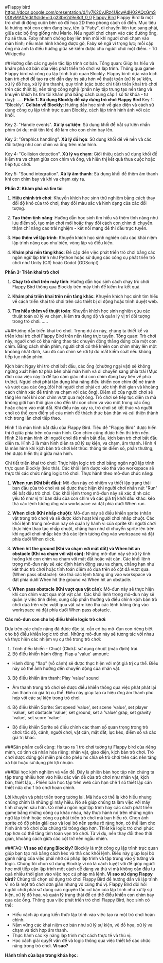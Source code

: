 #Flappy bird https://docs.google.com/presentation/d/1y7K20vJRz4UjcwAdH02AQcGmS0OtvMA0/edit#slide=id.g23be2d9e8df_0_0
[Flappy Bird](https://studio.code.org/projects/flappy/MFA9GZaYFAOm-R5H8g9aYl7o9A-X9LikRme8BzUunZM)
Flappy Bird là một trò chơi di động cuộn bên có đồ họa 2D theo phong cách cổ điển. Mục tiêu là hướng một con chim đang bay, tên là "Faby", di chuyển liên tục sang phải, giữa các bộ ống giống như Mario. Nếu người chơi chạm vào các đường ống, họ sẽ thua. Faby nhanh chóng bay lên trên mỗi khi người chơi chạm vào màn hình; nếu màn hình không được gõ, Faby sẽ ngã vì trọng lực; mỗi cặp ống mà anh ta điều hướng giữa sẽ kiếm được cho người chơi một điểm. - Từ Wikipedia


##Hướng dẫn các nguyên tắc lập trình cơ bản.
Tổng quan: 
Giúp hs hiểu và khám phá cơ bản của việc phát triển trò chơi và lập trình. Thông qua game Flappy bird và công cụ lập trình trực quan Blockly. 
Flappy bird: dựa vào kịch bản trò chơi để tạo ra chỉ dẫn dạy hs sâu hơn về thuật toán (xử lý sự kiện, xử lý đồ họa, xử lý âm thanh), quy trình (các bước chi tiết) triển khai trò chơi trên các thiết bị, nền tảng công nghệ (phần này tập trung tạo nền tảng và khuyến khích hs tìm tòi khám phá bằng cách cung cấp 1 số từ khóa - tư duy): 
.....
**Phần 1: Sử dụng Blockly để xây dựng trò chơi Flappy Bird**
Key 1: "Blockly". **Cơ bản về Blockly**: Hướng dẫn học sinh về giao diện và cách sử dụng công cụ lập trình trực quan Blockly, cách lập trình hình ảnh với các khối.

Key 2: "Handle events". **Xử lý sự kiện**: Sử dụng khối để bắt sự kiện nhấn phím (ví dụ: mũi tên lên) để làm cho con chim bay lên.

Key 3: "Graphics handling". **Xử lý đồ họa**: Sử dụng khối để vẽ nền và các đối tượng như con chim và ống trên màn hình.

Key 4: "Collision detection". **Xử lý va chạm**: Giới thiệu cách sử dụng khối để kiểm tra va chạm giữa con chim và ống, và hiển thị kết quả thua cuộc hoặc tiếp tục chơi.

Key 5: "Sound integration". **Xử lý âm thanh**: Sử dụng khối để thêm âm thanh khi con chim bay và khi va chạm xảy ra.

**Phần 2: Khám phá và tìm tòi**
1. **Hiệu chỉnh trò chơi**: Khuyến khích học sinh thử nghiệm bằng cách thay đổi độ khó của trò chơi, thay đổi màu sắc và hình dạng của các đối tượng.

2. **Tạo thêm tính năng**: Hướng dẫn học sinh tìm hiểu và thêm tính năng như lưu điểm số, tạo màn chơi mới hoặc thay đổi cách con chim di chuyển. thậm chí nâng cao trải nghiệm -  kết nối mạng để thi đấu trực tuyến.

3. **Học thêm về lập trình**: Khuyến khích học sinh nghiên cứu các khái niệm lập trình nâng cao như biến, vòng lặp và điều kiện.

4. **Khám phá nền tảng khác**: Đề cập đến việc phát triển trò chơi bằng các ngôn ngữ lập trình như Python hoặc sử dụng các công cụ phát triển trò chơi như Unity (C#) hoặc Godot (GDScript)

**Phần 3: Triển khai trò chơi**
1. **Chạy trò chơi trên máy tính**: Hướng dẫn học sinh cách chạy trò chơi Flappy Bird thông qua Blockly trên máy tính để kiểm tra kết quả.

2. **Khám phá triển khai trên nền tảng khác**: Khuyến khích học sinh tìm hiểu về cách triển khai trò chơi trên các thiết bị di động hoặc trình duyệt web.

3. **Tìm hiểu thêm về thuật toán**: Khuyến khích học sinh nghiên cứu các thuật toán xử lý va chạm, kiểm tra đụng độ và quản lý vị trí đối tượng trong trò chơi.
.....

###Hướng dẫn triển khai trò chơi.
Trong dự án này, chúng ta thiết kế và triển khai trò chơi Flappy Bird trên nền tảng trực tuyến.
Tổng quan:
Trò chơi này, người chơi có khả năng thao tác chuyển động thẳng đứng của một con chim. Bằng cách nhấn phím, người chơi có thể khiến con chim nhảy lên một khoảng nhất định, sau đó con chim sẽ rơi tự do mất kiểm soát nếu không tiếp tục nhấn phím.

Kịch bản: 
Ngay khi trò chơi bắt đầu, các ống (chướng ngại vật) sẽ không ngừng xuất hiện từ phía bên phải màn hình và di chuyển sang phía trái (Mục đích của việc này là để tạo cảm giác như con chim đang bay tiến về phía trước).
Người chơi phải tận dụng khả năng điều khiển con chim để né tránh và vượt qua các ống.(đòi hỏi người chơi phải có ước tính thời gian và khoảng cách chính xác để tránh va chạm với các ống). Điểm số của người chơi sẽ tăng lên mỗi khi con chim vượt qua một ống.
Trò chơi sẽ tiếp tục diễn ra mà không giới hạn thời gian cho đến khi con chim va vào một trong các ống hoặc chạm vào mặt đất. Khi điều này xảy ra, trò chơi sẽ kết thúc và người chơi có thể xem điểm số của mình để thách thức bản thân và cải thiện thành tích trong lần chơi tiếp theo.

Hình 1 là màn hình bắt đầu của Flappy Bird. Tiêu đề "Flappy Bird" được hiển thị ở giữa
phía trên của màn hình. Con chim cũng được hiển thị trên nền.
Hình 2 là màn hình khi người chơi đã nhấn bắt đầu, kịch bản trò chơi bắt đầu diễn ra.
Hình 3 là màn hình diễn ra xử lý sự kiện, va chạm, âm thanh.
Hình 4 là màn hình khi kịch bản trò chơi kết thúc: thông tin điểm số, phần thưởng, tên được hiển thị ở giữa màn hình.

Chi tiết triển khai trò chơi:
Thực hiện logic trò chơi bằng ngôn ngữ lập trình trực quan Blockly (kéo thả). Các khối lệnh được kéo thả vào workspace sẽ thực thi các chức năng logic trò chơi. 
Thực hành theo mô-đun chức năng:
1. **When run (Khi bắt đầu):**
   Mô-đun này có nhiệm vụ thiết lập trạng thái ban đầu của trò chơi và sẽ được thực hiện khi người chơi nhấn nút "Run" để bắt đầu trò chơi. Các khối lệnh trong mô-đun này sẽ xác định các yếu tố như vị trí ban đầu của con chim và các giá trị khởi đầu khác: kéo thả các lệnh tương ứng vào workspace và đặt phía dưới When run.

2. **When click (Khi nhấp chuột):**
   Mô-đun này sẽ điều khiển sprite (nhân vật trong trò chơi) và sẽ được kích hoạt khi người chơi nhấp chuột. Các khối lệnh trong mô-đun này sẽ quản lý hành vi của sprite khi người chơi thực hiện thao tác nhấp chuột, chẳng hạn như di chuyển sprite lên trên khi người chơi nhấp: kéo thả các lệnh tương ứng vào workspace và đặt phía dưới When click.

3. **When hit the ground (Khi va chạm với mặt đất) và When hit an obstacle (Khi va chạm với vật cản):**
   Những mô-đun này sẽ xử lý tình huống khi con chim va chạm với mặt đất hoặc vật cản. Các khối lệnh trong mô-đun này sẽ xác định hành động sau va chạm, chẳng hạn như kết thúc trò chơi hoặc tính toán điểm số dựa trên số cột đã vượt qua.(When pass obstacle): kéo thả các lệnh tương ứng vào workspace và đặt phía dưới When hit the ground và When hit an obstacle.

4. **When pass obstacle (Khi vượt qua vật cản):**
   Mô-đun này sẽ thực hiện khi con chim vượt qua một vật cản. Các khối lệnh trong mô-đun này sẽ quản lý việc tính điểm, cung cấp phần thưởng và điều chỉnh kịch bản trò chơi dựa trên việc vượt qua vật cản: kéo thả các lệnh tương ứng vào workspace và đặt phía dưới When pass obstacle.


**Các mô-đun con cho bộ điều khiển logic trò chơi:**

Dựa trên các chức năng đã được đặc tả, cần có ba mô-đun con riêng biệt cho bộ điều khiển logic trò chơi. Những mô-đun này sẽ tương tác với nhau và thực hiện các nhiệm vụ cụ thể trong trò chơi:
1. Trình điều khiển - Chuột (Click): sử dụng chuột (mặc định) trái.
2. Bộ điều khiển hành động:
Flap a 'value' amount:
- Hành động "flap" (vỗ cánh) sẽ được thực hiện với một giá trị cụ thể. Điều này có thể ảnh hưởng đến chuyển động của nhân vật.
3. Bộ điều khiển âm thanh:
Play 'value' sound
- Âm thanh trong trò chơi sẽ được điều khiển thông qua việc phát phát lại âm thanh có giá trị cụ thể. Điều này giúp tạo ra hiệu ứng âm thanh phù hợp với các sự kiện trong trò chơi.
4. Bộ điều khiển Sprite: 
Set speed 'value', 
set scene 'value', 
set player 'value', 
set obstacle 'value', 
set ground, set a 'value'
grap, set gravity 'value', 
set score 'value'.
- Bộ điều khiển Sprite sẽ điều chỉnh các tham số quan trọng trong trò chơi: tốc độ, cảnh, người chơi, vật cản, mặt đất, lực kéo, điểm số và các giá trị khác.

###Sản phẩm cuối cùng:
Hs tạo ra 1 trò chơi tương tự Flappy bird của riêng mình, có tính cá nhân hóa riêng: nhân vật, giao diện, kịch bản trò chơi. Trò chơi được đóng gói miễn phí cho phép hs chia sẻ trò chơi trên các nền tảng xã hội hoặc sử dụng phi lợi nhuận.

###Bài học kinh nghiệm và vấn đề.
Đây là phiên bản học tập nên chúng ta tập trung nhiều hơn vào hiểu các vấn đề của trò chơi như nhân vật, kịch bản, thiết lập,..
Phiên bản học tập trên web còn hạn chế 1 số thiết lập cần thiết nữa cho 1 trò chơi hoàn chỉnh.

Lời khuyên và phát triển trong tương lai. 
Mã hóa có thể là khó hiểu nhưng chúng chính là những gì máy hiểu. Nó sẽ giúp chúng ta làm việc với máy tính chuyên sâu hơn.
Có nhiều ngôn ngữ lập trình hay các cách phát triển game bằng những công cụ khác nhau, hãy thực hành nó trên những ngôn ngữ lập trình hoặc công cụ phát triển trò chơi mà bạn hiểu rõ.
Chọn ảnh sprite có độ phân giải cao và loại bỏ nền sprite rõ ràng hơn, có thể làm cho hình ảnh trò chơi của chúng tôi trông đẹp hơn.
Thiết kế logic trò chơi phức tạp hơn có thể tăng tính toàn vẹn trò chơi. Từ ví dụ, nền thay đổi theo thời gian, khoảng cách giữa các cột trở nên ngẫu nhiên.

###FAQ:
**Vì sao sử dụng Blockly?**
Blockly là một công cụ lập trình trực quan giúp bạn tạo mã bằng cách kéo và thả các khối lệnh. Điều này giúp loại bỏ gánh nặng của việc phải nhớ cú pháp lập trình và tập trung vào ý tưởng và logic. Chúng tôi chọn sử dụng Blockly vì nó là cách tuyệt vời để giúp người học mới tiếp cận lập trình một cách dễ dàng và thú vị mà không cần đầu tư quá nhiều thời gian vào việc học cú pháp mã lệnh.
**Vì sao sử dụng Flappy bird?**
Chúng tôi chọn sử dụng trò chơi Flappy Bird để hướng dẫn về lập trình vì nó là một trò chơi đơn giản nhưng vô cùng thú vị. Flappy Bird đòi hỏi người chơi phải sử dụng các nguyên tắc cơ bản của lập trình như xử lý sự kiện, xử lý đồ họa, và quản lý trạng thái để có thể điều khiển con chim bay qua các ống.
Thông qua việc phát triển trò chơi Flappy Bird, học sinh có thể:
- Hiểu cách áp dụng kiến thức lập trình vào việc tạo ra một trò chơi hoàn chỉnh.
- Nắm vững các khái niệm cơ bản như xử lý sự kiện, vẽ đồ họa, xử lý va chạm và tích hợp âm thanh.
- Thực hành các kỹ năng lập trình một cách thực tế và thú vị.
- Học cách giải quyết vấn đề và logic thông qua việc thiết kế các chức năng trong trò chơi.
**Vì sao?**

**Hành trình của bạn trong khóa học:**




